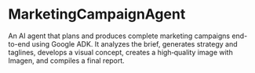 # MarketingCampaignAgent
An AI agent that plans and produces complete marketing campaigns end-to-end using Google ADK. It analyzes the brief, generates strategy and taglines, develops a visual concept, creates a high‑quality image with Imagen, and compiles a final report.
